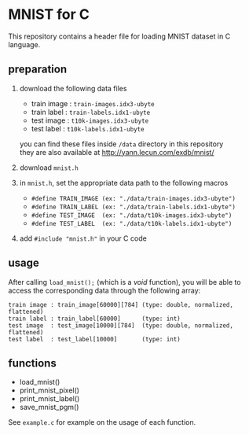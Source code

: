 # MNIST for C

This repository contains a header file for loading MNIST dataset in C language.


## preparation

1. download the following data files

	- train image : `train-images.idx3-ubyte`
	- train label : `train-labels.idx1-ubyte`
	- test image : `t10k-images.idx3-ubyte`
	- test label : `t10k-labels.idx1-ubyte`  

	you can find these files inside `/data` directory in this repository  
	they are also available at http://yann.lecun.com/exdb/mnist/

2. download `mnist.h`

3. in `mnist.h`, set the appropriate data path to the following macros

	- `#define TRAIN_IMAGE (ex: "./data/train-images.idx3-ubyte")`
	- `#define TRAIN_LABEL (ex: "./data/train-labels.idx1-ubyte")`
	- `#define TEST_IMAGE  (ex: "./data/t10k-images.idx3-ubyte")`
	- `#define TEST_LABEL  (ex: "./data/t10k-labels.idx1-ubyte")`

4. add `#include "mnist.h"` in your C code


## usage

After calling `load_mnist();` (which is a *void* function), you will be able to access the corresponding data through the following array:

	train image : train_image[60000][784] (type: double, normalized, flattened)
	train label : train_label[60000]      (type: int)
	test image  : test_image[10000][784]  (type: double, normalized, flattened)
	test label  : test_label[10000]       (type: int)


## functions

- load_mnist()
- print_mnist_pixel()
- print_mnist_label()
- save_mnist_pgm()

See `example.c` for example on the usage of each function.